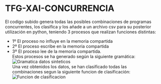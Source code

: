 # TFG-XAI-CONCURRENCIA
El codigo subido genera todas las posibles combinaciones de programas concurrentes, los clasifica y los añade a un archivo csv para su posterior utilización en python, teniendo 3 procesos que realizan funciones distintas:  
- 1º El proceso no influye en la memoria compartida
- 2º El proceso escribe en la memoria compartida
- 3º El proceso lee de la memoria compartida.  
Estos procesos se ha generado según la siguiente gramática:      
![Gramatica datos sinteticos](https://github.com/user-attachments/assets/b4712365-6a8a-45f5-9071-f6a63fc6000b)  
Una vez obtenidos los datos, se han clasificado todas las combinaciones segun la siguiente funcion de clasificación:
![Funcion de clasificacion](https://github.com/user-attachments/assets/527857ec-9827-4a6a-83c4-9cd135ffacf7)  
